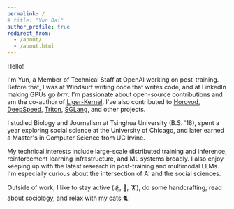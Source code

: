 ```yaml
---
permalink: /
# title: "Yun Dai"
author_profile: true
redirect_from: 
  - /about/
  - /about.html
---
```


Hello!

I'm Yun, a Member of Technical Staff at OpenAI working on post-training. Before that, I was at Windsurf writing code that writes code, and at LinkedIn making GPUs go _brrr_. I'm passionate about open-source contributions and am the co-author of [Liger-Kernel](https://github.com/linkedin/Liger-Kernel). I've also contributed to [Horovod](https://github.com/horovod/horovod), [DeepSpeed](https://github.com/deepspeedai/DeepSpeed), [Triton](https://github.com/triton-lang/triton), [SGLang](https://github.com/sgl-project/sglang), and other projects.

I studied Biology and Journalism at Tsinghua University (B.S. '18), spent a year exploring social science at the University of Chicago, and later earned a Master's in Computer Science from UC Irvine.

My technical interests include large-scale distributed training and inference, reinforcement learning infrastructure, and ML systems broadly. I also enjoy keeping up with the latest research in post-training and multimodal LLMs. I'm especially curious about the intersection of AI and the social sciences. 

Outside of work, I like to stay active (🏂, 🧗, 🏋️), do some handcrafting, read about sociology, and relax with my cats 🐈.
